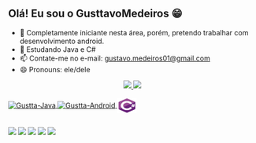 ## Olá! Eu sou o GusttavoMedeiros 😁

- 🔭 Completamente iniciante nesta área, porém, pretendo trabalhar com desenvolvimento android.
- 🌱 Estudando Java e C#
- 📫 Contate-me no e-mail: gustavo.medeiros01@gmail.com
- 😄 Pronouns: ele/dele

<div align="center">
  <a href="https://github.com/GusttavoMedeiros">
  <img height="180em" src="https://github-readme-stats.vercel.app/api?username=GusttavoMedeiros&show_icons=true&theme=dark&include_all_commits=true&count_private=true"/>
  <img height="180em" src="https://github-readme-stats.vercel.app/api/top-langs/?username=GusttavoMedeiros&layout=compact&langs_count=7&theme=dark"/>
</div>
  
  <div style="display: inline_block"><br>
  <img align="center" alt="Gustta-Java" height="30" width="40" src="https://cdn.jsdelivr.net/gh/devicons/devicon/icons/java/java-original-wordmark.svg" />
  <img align="center" alt="Gustta-Android" height="30" width="40" src="https://cdn.jsdelivr.net/gh/devicons/devicon/icons/android/android-original-wordmark.svg" />
  <img align="center" alt="Gustta-Csharp" height="30" width="40" src="https://raw.githubusercontent.com/devicons/devicon/master/icons/csharp/csharp-original.svg">
    
    
  ##
  
 <div>
   <a href="https://www.youtube.com/channel/UCA5Rup5bee-_rQ6yvRzi5ZA" target="_blank"><img src="https://img.shields.io/badge/YouTube-FF0000?style=for-the-badge&logo=youtube&logoColor=white" target="_blank"></a>
  <a href="https://www.instagram.com/gusttavo.arcanjo01/" target="_blank"><img src="https://img.shields.io/badge/-Instagram-%23E4405F?style=for-the-badge&logo=instagram&logoColor=white" target="_blank"></a>
 	<a href="https://www.twitch.tv/gusttavo010" target="_blank"><img src="https://img.shields.io/badge/Twitch-9146FF?style=for-the-badge&logo=twitch&logoColor=white" target="_blank"></a>
 </a> 
  <a href = "mailto:gustavo.arcanjo01@gmail.com"><img src="https://img.shields.io/badge/-Gmail-%23333?style=for-the-badge&logo=gmail&logoColor=white" target="_blank"></a>
  <a href="https://www.linkedin.com/in/gustavo-medeiros-42b368214/" target="_blank"><img src="https://img.shields.io/badge/-LinkedIn-%230077B5?style=for-the-badge&logo=linkedin&logoColor=white" target="_blank"></a> 
 </div>
